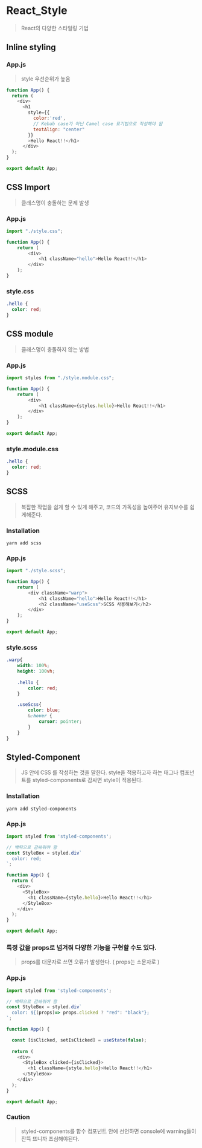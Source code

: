 # React_Style
> React의 다양한 스타일링 기법

## Inline styling

### App.js
> style 우선순위가 높음

```javascript
function App() {
  return (
    <div>
      <h1
        style={{
          color:'red',
          // Kebab case가 아닌 Camel case 표기법으로 작성해야 됨
          textAlign: "center"
        }}
        >Hello React!!</h1>
      </div>
  );
}

export default App;
```

## CSS Import
> 클래스명이 충돌하는 문제 발생

### App.js
```javascript
import "./style.css";

function App() {
    return (
        <div>
            <h1 className="hello">Hello React!!</h1>
        </div>
    );
}
```

### style.css
```css
.hello {
  color: red;
}
```

## CSS module
> 클래스명이 충돌하지 않는 방법

### App.js
```javascript
import styles from "./style.module.css";

function App() {
    return (
        <div>
            <h1 className={styles.hello}>Hello React!!</h1>
        </div>
    );
}

export default App;
```

### style.module.css
```css
.hello {
  color: red;
}
```

## SCSS
> 복잡한 작업을 쉽게 할 수 있게 해주고, 코드의 가독성을 높여주어 유지보수를 쉽게해준다.

### Installation
`yarn add scss`

### App.js
```javascript
import "./style.scss";

function App() {
    return (
        <div className="warp">
            <h1 className="hello">Hello React!!</h1>
            <h2 className="useScss">SCSS 사용해보기</h2>
        </div>
    );
}

export default App;
```

### style.scss
```css
.warp{
    width: 100%;
    height: 100vh;
    
    .hello {
        color: red;
    }

    .useScss{
        color: blue;
        &:hover {
            cursor: pointer;
        }
    }
}
```

## Styled-Component
> JS 안에 CSS 를 작성하는 것을 말한다. style을 적용하고자 하는 태그나 컴포넌트를
> styled-components로 감싸면 style이 적용된다.  

### Installation
`yarn add styled-components`

### App.js
```javascript
import styled from 'styled-components';

// 백틱으로 감싸줘야 함
const StyleBox = styled.div`
  color: red;
`;

function App() {
  return (
    <div>
      <StyleBox>
        <h1 className={style.hello}>Hello React!!</h1>
      </StyleBox>
    </div>
  );
}

export default App;
```

### 특정 값을 props로 넘겨줘 다양한 기능을 구현할 수도 있다.
> props를 대문자로 쓰면 오류가 발생한다. ( props는 소문자로 )

### App.js
```js
import styled from 'styled-components';

// 백틱으로 감싸줘야 함
const StyleBox = styled.div`
  color: ${(props)=> props.clicked ? "red": "black"};
`;

function App() {

  const [isClicked, setIsClicked] = useState(false);
  
  return (
    <div>
      <StyleBox clicked={isClicked}>
        <h1 className={style.hello}>Hello React!!</h1>
      </StyleBox>
    </div>
  );
}

export default App;
```

### Caution
> styled-components를 함수 컴포넌트 안에 선언하면 console에 warning들이 잔뜩 뜨니까 조심해야된다.
